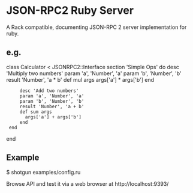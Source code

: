 # JSON-RPC2 Ruby Server

A Rack compatible, documenting JSON-RPC 2 server implementation for ruby.

## e.g.

   class Calculator < JSONRPC2::Interface
     section 'Simple Ops' do
         desc 'Multiply two numbers'
         param 'a', 'Number', 'a'
         param 'b', 'Number', 'b'
         result 'Number', 'a * b'
         def mul args
           args['a'] * args['b']
         end
   
         desc 'Add two numbers'
         param 'a', 'Number', 'a'
         param 'b', 'Number', 'b'
         result 'Number', 'a + b'
         def sum args
           args['a'] + args['b']
         end
     end
   end

## Example

  $ shotgun examples/config.ru

Browse API and test it via a web browser at http://localhost:9393/

